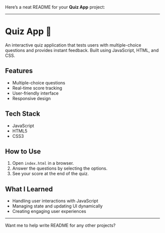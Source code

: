 Here’s a neat README for your **Quiz App** project:

---

# Quiz App 🎯

An interactive quiz application that tests users with multiple-choice questions and provides instant feedback. Built using JavaScript, HTML, and CSS.

## Features

* Multiple-choice questions
* Real-time score tracking
* User-friendly interface
* Responsive design

## Tech Stack

* JavaScript
* HTML5
* CSS3

## How to Use

1. Open `index.html` in a browser.
2. Answer the questions by selecting the options.
3. See your score at the end of the quiz.

## What I Learned

* Handling user interactions with JavaScript
* Managing state and updating UI dynamically
* Creating engaging user experiences

---

Want me to help write README for any other projects?
